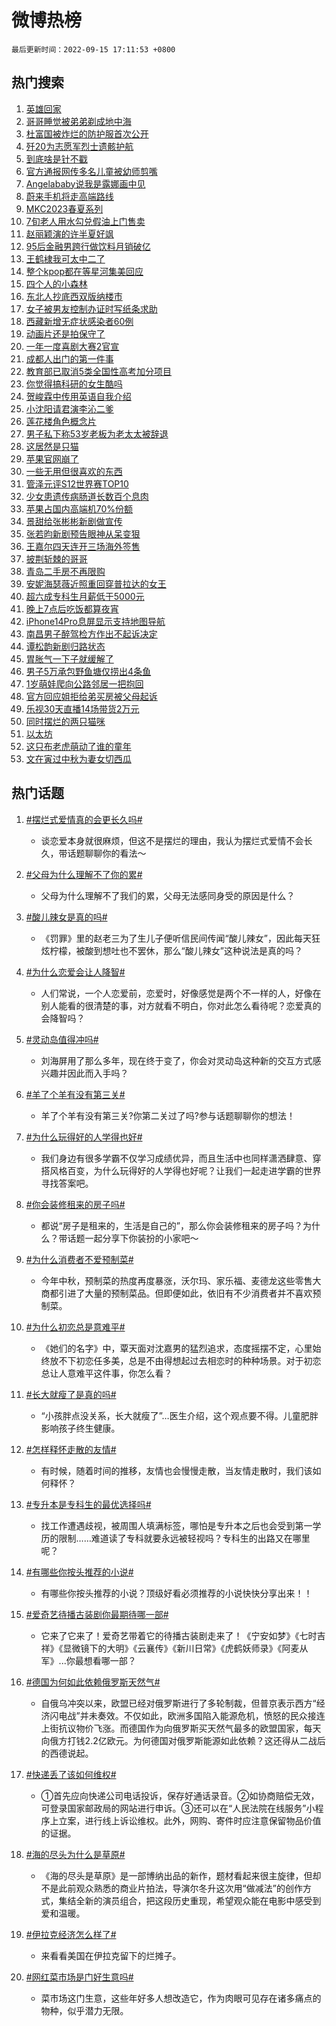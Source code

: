 # 微博热榜

`最后更新时间：2022-09-15 17:11:53 +0800`

## 热门搜索

1. [英雄回家](https://m.weibo.cn/search?containerid=100103type%3D1%26t%3D10%26q%3D%23%E8%8B%B1%E9%9B%84%E5%9B%9E%E5%AE%B6%23&stream_entry_id=51&isnewpage=1&extparam=seat%3D1%26filter_type%3Drealtimehot%26pos%3D0%26dgr%3D0%26c_type%3D51%26cate%3D10103%26display_time%3D1663233112%26pre_seqid%3D166323311199806015146&luicode=10000011&lfid=106003type%253D25%2526t%253D3%2526disable_hot%253D1%2526filter_type%253Drealtimehot)
1. [哥哥睡觉被弟弟剃成地中海](https://m.weibo.cn/search?containerid=100103type%3D1%26t%3D10%26q%3D%23%E5%93%A5%E5%93%A5%E7%9D%A1%E8%A7%89%E8%A2%AB%E5%BC%9F%E5%BC%9F%E5%89%83%E6%88%90%E5%9C%B0%E4%B8%AD%E6%B5%B7%23&stream_entry_id=31&isnewpage=1&extparam=seat%3D1%26filter_type%3Drealtimehot%26dgr%3D0%26pos%3D0%26band_rank%3D1%26q%3D%2523%25E5%2593%25A5%25E5%2593%25A5%25E7%259D%25A1%25E8%25A7%2589%25E8%25A2%25AB%25E5%25BC%259F%25E5%25BC%259F%25E5%2589%2583%25E6%2588%2590%25E5%259C%25B0%25E4%25B8%25AD%25E6%25B5%25B7%2523%26flag%3D1%26cate%3D0%26realpos%3D1%26lcate%3D5001%26c_type%3D31%26display_time%3D1663233112%26pre_seqid%3D166323311199806015146&luicode=10000011&lfid=106003type%253D25%2526t%253D3%2526disable_hot%253D1%2526filter_type%253Drealtimehot)
1. [杜富国被炸烂的防护服首次公开](https://m.weibo.cn/search?containerid=100103type%3D1%26t%3D10%26q%3D%23%E6%9D%9C%E5%AF%8C%E5%9B%BD%E8%A2%AB%E7%82%B8%E7%83%82%E7%9A%84%E9%98%B2%E6%8A%A4%E6%9C%8D%E9%A6%96%E6%AC%A1%E5%85%AC%E5%BC%80%23&stream_entry_id=31&isnewpage=1&extparam=seat%3D1%26filter_type%3Drealtimehot%26dgr%3D0%26pos%3D1%26band_rank%3D2%26q%3D%2523%25E6%259D%259C%25E5%25AF%258C%25E5%259B%25BD%25E8%25A2%25AB%25E7%2582%25B8%25E7%2583%2582%25E7%259A%2584%25E9%2598%25B2%25E6%258A%25A4%25E6%259C%258D%25E9%25A6%2596%25E6%25AC%25A1%25E5%2585%25AC%25E5%25BC%2580%2523%26flag%3D1%26cate%3D0%26realpos%3D2%26lcate%3D5001%26c_type%3D31%26display_time%3D1663233112%26pre_seqid%3D166323311199806015146&luicode=10000011&lfid=106003type%253D25%2526t%253D3%2526disable_hot%253D1%2526filter_type%253Drealtimehot)
1. [歼20为志愿军烈士遗骸护航](https://m.weibo.cn/search?containerid=100103type%3D1%26t%3D10%26q%3D%23%E6%AD%BC20%E4%B8%BA%E5%BF%97%E6%84%BF%E5%86%9B%E7%83%88%E5%A3%AB%E9%81%97%E9%AA%B8%E6%8A%A4%E8%88%AA%23&stream_entry_id=31&isnewpage=1&extparam=seat%3D1%26filter_type%3Drealtimehot%26dgr%3D0%26pos%3D2%26band_rank%3D3%26q%3D%2523%25E6%25AD%25BC20%25E4%25B8%25BA%25E5%25BF%2597%25E6%2584%25BF%25E5%2586%259B%25E7%2583%2588%25E5%25A3%25AB%25E9%2581%2597%25E9%25AA%25B8%25E6%258A%25A4%25E8%2588%25AA%2523%26flag%3D0%26cate%3D0%26realpos%3D3%26lcate%3D5001%26c_type%3D31%26display_time%3D1663233112%26pre_seqid%3D166323311199806015146&luicode=10000011&lfid=106003type%253D25%2526t%253D3%2526disable_hot%253D1%2526filter_type%253Drealtimehot)
1. [到底啥是针不戳](https://m.weibo.cn/search?containerid=100103type%3D1%26t%3D10%26q%3D%23%E5%88%B0%E5%BA%95%E5%95%A5%E6%98%AF%E9%92%88%E4%B8%8D%E6%88%B3%23&stream_entry_id=31&isnewpage=1&extparam=seat%3D1%26filter_type%3Drealtimehot%26pos%3D3%26band_rank%3D4%26topic_ad%3D1%26q%3D%2523%25E5%2588%25B0%25E5%25BA%2595%25E5%2595%25A5%25E6%2598%25AF%25E9%2592%2588%25E4%25B8%258D%25E6%2588%25B3%2523%26adid%3D165226%26cate%3D0%26dgr%3D0%26lcate%3D5001%26c_type%3D31%26display_time%3D1663233112%26pre_seqid%3D166323311199806015146&luicode=10000011&lfid=106003type%253D25%2526t%253D3%2526disable_hot%253D1%2526filter_type%253Drealtimehot)
1. [官方通报网传多名儿童被幼师剪嘴](https://m.weibo.cn/search?containerid=100103type%3D1%26t%3D10%26q%3D%23%E5%AE%98%E6%96%B9%E9%80%9A%E6%8A%A5%E7%BD%91%E4%BC%A0%E5%A4%9A%E5%90%8D%E5%84%BF%E7%AB%A5%E8%A2%AB%E5%B9%BC%E5%B8%88%E5%89%AA%E5%98%B4%23&stream_entry_id=31&isnewpage=1&extparam=seat%3D1%26filter_type%3Drealtimehot%26dgr%3D0%26pos%3D4%26band_rank%3D4%26q%3D%2523%25E5%25AE%2598%25E6%2596%25B9%25E9%2580%259A%25E6%258A%25A5%25E7%25BD%2591%25E4%25BC%25A0%25E5%25A4%259A%25E5%2590%258D%25E5%2584%25BF%25E7%25AB%25A5%25E8%25A2%25AB%25E5%25B9%25BC%25E5%25B8%2588%25E5%2589%25AA%25E5%2598%25B4%2523%26flag%3D0%26cate%3D0%26realpos%3D4%26lcate%3D5001%26c_type%3D31%26display_time%3D1663233112%26pre_seqid%3D166323311199806015146&luicode=10000011&lfid=106003type%253D25%2526t%253D3%2526disable_hot%253D1%2526filter_type%253Drealtimehot)
1. [Angelababy说我是露娜画中见](https://m.weibo.cn/search?containerid=100103type%3D1%26t%3D10%26q%3D%23Angelababy%E8%AF%B4%E6%88%91%E6%98%AF%E9%9C%B2%E5%A8%9C%E7%94%BB%E4%B8%AD%E8%A7%81%23&stream_entry_id=31&isnewpage=1&extparam=seat%3D1%26filter_type%3Drealtimehot%26dgr%3D0%26pos%3D5%26band_rank%3D5%26q%3D%2523Angelababy%25E8%25AF%25B4%25E6%2588%2591%25E6%2598%25AF%25E9%259C%25B2%25E5%25A8%259C%25E7%2594%25BB%25E4%25B8%25AD%25E8%25A7%2581%2523%26flag%3D2%26cate%3D0%26realpos%3D5%26lcate%3D5001%26c_type%3D31%26display_time%3D1663233112%26pre_seqid%3D166323311199806015146&luicode=10000011&lfid=106003type%253D25%2526t%253D3%2526disable_hot%253D1%2526filter_type%253Drealtimehot)
1. [蔚来手机将走高端路线](https://m.weibo.cn/search?containerid=100103type%3D1%26t%3D10%26q%3D%23%E8%94%9A%E6%9D%A5%E6%89%8B%E6%9C%BA%E5%B0%86%E8%B5%B0%E9%AB%98%E7%AB%AF%E8%B7%AF%E7%BA%BF%23&stream_entry_id=31&isnewpage=1&extparam=seat%3D1%26filter_type%3Drealtimehot%26dgr%3D0%26pos%3D6%26band_rank%3D6%26q%3D%2523%25E8%2594%259A%25E6%259D%25A5%25E6%2589%258B%25E6%259C%25BA%25E5%25B0%2586%25E8%25B5%25B0%25E9%25AB%2598%25E7%25AB%25AF%25E8%25B7%25AF%25E7%25BA%25BF%2523%26flag%3D1%26cate%3D0%26realpos%3D6%26lcate%3D5001%26c_type%3D31%26display_time%3D1663233112%26pre_seqid%3D166323311199806015146&luicode=10000011&lfid=106003type%253D25%2526t%253D3%2526disable_hot%253D1%2526filter_type%253Drealtimehot)
1. [MKC2023春夏系列](https://m.weibo.cn/search?containerid=100103type%3D1%26t%3D10%26q%3D%23MKC2023%E6%98%A5%E5%A4%8F%E7%B3%BB%E5%88%97%23&stream_entry_id=31&isnewpage=1&extparam=seat%3D1%26filter_type%3Drealtimehot%26pos%3D7%26band_rank%3D7%26topic_ad%3D1%26q%3D%2523MKC2023%25E6%2598%25A5%25E5%25A4%258F%25E7%25B3%25BB%25E5%2588%2597%2523%26adid%3D165273%26cate%3D0%26dgr%3D0%26lcate%3D5001%26c_type%3D31%26display_time%3D1663233112%26pre_seqid%3D166323311199806015146&luicode=10000011&lfid=106003type%253D25%2526t%253D3%2526disable_hot%253D1%2526filter_type%253Drealtimehot)
1. [7旬老人用水勾兑假油上门售卖](https://m.weibo.cn/search?containerid=100103type%3D1%26t%3D10%26q%3D%237%E6%97%AC%E8%80%81%E4%BA%BA%E7%94%A8%E6%B0%B4%E5%8B%BE%E5%85%91%E5%81%87%E6%B2%B9%E4%B8%8A%E9%97%A8%E5%94%AE%E5%8D%96%23&stream_entry_id=31&isnewpage=1&extparam=seat%3D1%26filter_type%3Drealtimehot%26dgr%3D0%26pos%3D8%26band_rank%3D7%26q%3D%25237%25E6%2597%25AC%25E8%2580%2581%25E4%25BA%25BA%25E7%2594%25A8%25E6%25B0%25B4%25E5%258B%25BE%25E5%2585%2591%25E5%2581%2587%25E6%25B2%25B9%25E4%25B8%258A%25E9%2597%25A8%25E5%2594%25AE%25E5%258D%2596%2523%26flag%3D1%26cate%3D0%26realpos%3D7%26lcate%3D5001%26c_type%3D31%26display_time%3D1663233112%26pre_seqid%3D166323311199806015146&luicode=10000011&lfid=106003type%253D25%2526t%253D3%2526disable_hot%253D1%2526filter_type%253Drealtimehot)
1. [赵丽颖演的许半夏好飒](https://m.weibo.cn/search?containerid=100103type%3D1%26t%3D10%26q%3D%23%E8%B5%B5%E4%B8%BD%E9%A2%96%E6%BC%94%E7%9A%84%E8%AE%B8%E5%8D%8A%E5%A4%8F%E5%A5%BD%E9%A3%92%23&stream_entry_id=31&isnewpage=1&extparam=seat%3D1%26filter_type%3Drealtimehot%26dgr%3D0%26pos%3D9%26band_rank%3D8%26q%3D%2523%25E8%25B5%25B5%25E4%25B8%25BD%25E9%25A2%2596%25E6%25BC%2594%25E7%259A%2584%25E8%25AE%25B8%25E5%258D%258A%25E5%25A4%258F%25E5%25A5%25BD%25E9%25A3%2592%2523%26flag%3D0%26cate%3D0%26realpos%3D8%26lcate%3D5001%26c_type%3D31%26display_time%3D1663233112%26pre_seqid%3D166323311199806015146&luicode=10000011&lfid=106003type%253D25%2526t%253D3%2526disable_hot%253D1%2526filter_type%253Drealtimehot)
1. [95后金融男跨行做饮料月销破亿](https://m.weibo.cn/search?containerid=100103type%3D1%26t%3D10%26q%3D%2395%E5%90%8E%E9%87%91%E8%9E%8D%E7%94%B7%E8%B7%A8%E8%A1%8C%E5%81%9A%E9%A5%AE%E6%96%99%E6%9C%88%E9%94%80%E7%A0%B4%E4%BA%BF%23&stream_entry_id=31&isnewpage=1&extparam=seat%3D1%26filter_type%3Drealtimehot%26dgr%3D0%26pos%3D10%26band_rank%3D9%26q%3D%252395%25E5%2590%258E%25E9%2587%2591%25E8%259E%258D%25E7%2594%25B7%25E8%25B7%25A8%25E8%25A1%258C%25E5%2581%259A%25E9%25A5%25AE%25E6%2596%2599%25E6%259C%2588%25E9%2594%2580%25E7%25A0%25B4%25E4%25BA%25BF%2523%26flag%3D1%26cate%3D0%26realpos%3D9%26lcate%3D5001%26c_type%3D31%26display_time%3D1663233112%26pre_seqid%3D166323311199806015146&luicode=10000011&lfid=106003type%253D25%2526t%253D3%2526disable_hot%253D1%2526filter_type%253Drealtimehot)
1. [王鹤棣我可太中二了](https://m.weibo.cn/search?containerid=100103type%3D1%26t%3D10%26q%3D%23%E7%8E%8B%E9%B9%A4%E6%A3%A3%E6%88%91%E5%8F%AF%E5%A4%AA%E4%B8%AD%E4%BA%8C%E4%BA%86%23&stream_entry_id=31&isnewpage=1&extparam=seat%3D1%26filter_type%3Drealtimehot%26dgr%3D0%26pos%3D11%26band_rank%3D10%26q%3D%2523%25E7%258E%258B%25E9%25B9%25A4%25E6%25A3%25A3%25E6%2588%2591%25E5%258F%25AF%25E5%25A4%25AA%25E4%25B8%25AD%25E4%25BA%258C%25E4%25BA%2586%2523%26flag%3D1%26cate%3D0%26realpos%3D10%26lcate%3D5001%26c_type%3D31%26display_time%3D1663233112%26pre_seqid%3D166323311199806015146&luicode=10000011&lfid=106003type%253D25%2526t%253D3%2526disable_hot%253D1%2526filter_type%253Drealtimehot)
1. [整个kpop都在等星河集美回应](https://m.weibo.cn/search?containerid=100103type%3D1%26t%3D10%26q%3D%E6%95%B4%E4%B8%AAkpop%E9%83%BD%E5%9C%A8%E7%AD%89%E6%98%9F%E6%B2%B3%E9%9B%86%E7%BE%8E%E5%9B%9E%E5%BA%94&stream_entry_id=31&isnewpage=1&extparam=seat%3D1%26filter_type%3Drealtimehot%26dgr%3D0%26pos%3D12%26band_rank%3D11%26q%3D%25E6%2595%25B4%25E4%25B8%25AAkpop%25E9%2583%25BD%25E5%259C%25A8%25E7%25AD%2589%25E6%2598%259F%25E6%25B2%25B3%25E9%259B%2586%25E7%25BE%258E%25E5%259B%259E%25E5%25BA%2594%26flag%3D1%26cate%3D0%26realpos%3D11%26lcate%3D5001%26c_type%3D31%26display_time%3D1663233112%26pre_seqid%3D166323311199806015146&luicode=10000011&lfid=106003type%253D25%2526t%253D3%2526disable_hot%253D1%2526filter_type%253Drealtimehot)
1. [四个人的小森林](https://m.weibo.cn/search?containerid=100103type%3D1%26t%3D10%26q%3D%23%E5%9B%9B%E4%B8%AA%E4%BA%BA%E7%9A%84%E5%B0%8F%E6%A3%AE%E6%9E%97%23&stream_entry_id=31&isnewpage=1&extparam=seat%3D1%26filter_type%3Drealtimehot%26dgr%3D0%26pos%3D13%26band_rank%3D12%26q%3D%2523%25E5%259B%259B%25E4%25B8%25AA%25E4%25BA%25BA%25E7%259A%2584%25E5%25B0%258F%25E6%25A3%25AE%25E6%259E%2597%2523%26flag%3D1%26cate%3D0%26realpos%3D12%26lcate%3D5001%26c_type%3D31%26display_time%3D1663233112%26pre_seqid%3D166323311199806015146&luicode=10000011&lfid=106003type%253D25%2526t%253D3%2526disable_hot%253D1%2526filter_type%253Drealtimehot)
1. [东北人抄底西双版纳楼市](https://m.weibo.cn/search?containerid=100103type%3D1%26t%3D10%26q%3D%23%E4%B8%9C%E5%8C%97%E4%BA%BA%E6%8A%84%E5%BA%95%E8%A5%BF%E5%8F%8C%E7%89%88%E7%BA%B3%E6%A5%BC%E5%B8%82%23&stream_entry_id=31&isnewpage=1&extparam=seat%3D1%26filter_type%3Drealtimehot%26dgr%3D0%26pos%3D14%26band_rank%3D13%26q%3D%2523%25E4%25B8%259C%25E5%258C%2597%25E4%25BA%25BA%25E6%258A%2584%25E5%25BA%2595%25E8%25A5%25BF%25E5%258F%258C%25E7%2589%2588%25E7%25BA%25B3%25E6%25A5%25BC%25E5%25B8%2582%2523%26flag%3D1%26cate%3D0%26realpos%3D13%26lcate%3D5001%26c_type%3D31%26display_time%3D1663233112%26pre_seqid%3D166323311199806015146&luicode=10000011&lfid=106003type%253D25%2526t%253D3%2526disable_hot%253D1%2526filter_type%253Drealtimehot)
1. [女子被男友控制办证时写纸条求助](https://m.weibo.cn/search?containerid=100103type%3D1%26t%3D10%26q%3D%23%E5%A5%B3%E5%AD%90%E8%A2%AB%E7%94%B7%E5%8F%8B%E6%8E%A7%E5%88%B6%E5%8A%9E%E8%AF%81%E6%97%B6%E5%86%99%E7%BA%B8%E6%9D%A1%E6%B1%82%E5%8A%A9%23&stream_entry_id=31&isnewpage=1&extparam=seat%3D1%26filter_type%3Drealtimehot%26dgr%3D0%26pos%3D15%26band_rank%3D14%26q%3D%2523%25E5%25A5%25B3%25E5%25AD%2590%25E8%25A2%25AB%25E7%2594%25B7%25E5%258F%258B%25E6%258E%25A7%25E5%2588%25B6%25E5%258A%259E%25E8%25AF%2581%25E6%2597%25B6%25E5%2586%2599%25E7%25BA%25B8%25E6%259D%25A1%25E6%25B1%2582%25E5%258A%25A9%2523%26flag%3D0%26cate%3D0%26realpos%3D14%26lcate%3D5001%26c_type%3D31%26display_time%3D1663233112%26pre_seqid%3D166323311199806015146&luicode=10000011&lfid=106003type%253D25%2526t%253D3%2526disable_hot%253D1%2526filter_type%253Drealtimehot)
1. [西藏新增无症状感染者60例](https://m.weibo.cn/search?containerid=100103type%3D1%26t%3D10%26q%3D%23%E8%A5%BF%E8%97%8F%E6%96%B0%E5%A2%9E%E6%97%A0%E7%97%87%E7%8A%B6%E6%84%9F%E6%9F%93%E8%80%8560%E4%BE%8B%23&stream_entry_id=31&isnewpage=1&extparam=seat%3D1%26filter_type%3Drealtimehot%26dgr%3D0%26pos%3D16%26band_rank%3D15%26q%3D%2523%25E8%25A5%25BF%25E8%2597%258F%25E6%2596%25B0%25E5%25A2%259E%25E6%2597%25A0%25E7%2597%2587%25E7%258A%25B6%25E6%2584%259F%25E6%259F%2593%25E8%2580%258560%25E4%25BE%258B%2523%26flag%3D1%26cate%3D0%26realpos%3D15%26lcate%3D5001%26c_type%3D31%26display_time%3D1663233112%26pre_seqid%3D166323311199806015146&luicode=10000011&lfid=106003type%253D25%2526t%253D3%2526disable_hot%253D1%2526filter_type%253Drealtimehot)
1. [动画片还是拍保守了](https://m.weibo.cn/search?containerid=100103type%3D1%26t%3D10%26q%3D%23%E5%8A%A8%E7%94%BB%E7%89%87%E8%BF%98%E6%98%AF%E6%8B%8D%E4%BF%9D%E5%AE%88%E4%BA%86%23&stream_entry_id=31&isnewpage=1&extparam=seat%3D1%26filter_type%3Drealtimehot%26dgr%3D0%26pos%3D17%26band_rank%3D16%26q%3D%2523%25E5%258A%25A8%25E7%2594%25BB%25E7%2589%2587%25E8%25BF%2598%25E6%2598%25AF%25E6%258B%258D%25E4%25BF%259D%25E5%25AE%2588%25E4%25BA%2586%2523%26flag%3D1%26cate%3D0%26realpos%3D16%26lcate%3D5001%26c_type%3D31%26display_time%3D1663233112%26pre_seqid%3D166323311199806015146&luicode=10000011&lfid=106003type%253D25%2526t%253D3%2526disable_hot%253D1%2526filter_type%253Drealtimehot)
1. [一年一度喜剧大赛2官宣](https://m.weibo.cn/search?containerid=100103type%3D1%26t%3D10%26q%3D%23%E4%B8%80%E5%B9%B4%E4%B8%80%E5%BA%A6%E5%96%9C%E5%89%A7%E5%A4%A7%E8%B5%9B2%E5%AE%98%E5%AE%A3%23&stream_entry_id=31&isnewpage=1&extparam=seat%3D1%26filter_type%3Drealtimehot%26dgr%3D0%26pos%3D18%26band_rank%3D17%26q%3D%2523%25E4%25B8%2580%25E5%25B9%25B4%25E4%25B8%2580%25E5%25BA%25A6%25E5%2596%259C%25E5%2589%25A7%25E5%25A4%25A7%25E8%25B5%259B2%25E5%25AE%2598%25E5%25AE%25A3%2523%26flag%3D1%26cate%3D0%26realpos%3D17%26lcate%3D5001%26c_type%3D31%26display_time%3D1663233112%26pre_seqid%3D166323311199806015146&luicode=10000011&lfid=106003type%253D25%2526t%253D3%2526disable_hot%253D1%2526filter_type%253Drealtimehot)
1. [成都人出门的第一件事](https://m.weibo.cn/search?containerid=100103type%3D1%26t%3D10%26q%3D%23%E6%88%90%E9%83%BD%E4%BA%BA%E5%87%BA%E9%97%A8%E7%9A%84%E7%AC%AC%E4%B8%80%E4%BB%B6%E4%BA%8B%23&stream_entry_id=31&isnewpage=1&extparam=seat%3D1%26filter_type%3Drealtimehot%26dgr%3D0%26pos%3D19%26band_rank%3D18%26q%3D%2523%25E6%2588%2590%25E9%2583%25BD%25E4%25BA%25BA%25E5%2587%25BA%25E9%2597%25A8%25E7%259A%2584%25E7%25AC%25AC%25E4%25B8%2580%25E4%25BB%25B6%25E4%25BA%258B%2523%26flag%3D0%26cate%3D0%26realpos%3D18%26lcate%3D5001%26c_type%3D31%26display_time%3D1663233112%26pre_seqid%3D166323311199806015146&luicode=10000011&lfid=106003type%253D25%2526t%253D3%2526disable_hot%253D1%2526filter_type%253Drealtimehot)
1. [教育部已取消5类全国性高考加分项目](https://m.weibo.cn/search?containerid=100103type%3D1%26t%3D10%26q%3D%23%E6%95%99%E8%82%B2%E9%83%A8%E5%B7%B2%E5%8F%96%E6%B6%885%E7%B1%BB%E5%85%A8%E5%9B%BD%E6%80%A7%E9%AB%98%E8%80%83%E5%8A%A0%E5%88%86%E9%A1%B9%E7%9B%AE%23&stream_entry_id=31&isnewpage=1&extparam=seat%3D1%26filter_type%3Drealtimehot%26dgr%3D0%26pos%3D20%26band_rank%3D19%26q%3D%2523%25E6%2595%2599%25E8%2582%25B2%25E9%2583%25A8%25E5%25B7%25B2%25E5%258F%2596%25E6%25B6%25885%25E7%25B1%25BB%25E5%2585%25A8%25E5%259B%25BD%25E6%2580%25A7%25E9%25AB%2598%25E8%2580%2583%25E5%258A%25A0%25E5%2588%2586%25E9%25A1%25B9%25E7%259B%25AE%2523%26flag%3D0%26cate%3D0%26realpos%3D19%26lcate%3D5001%26c_type%3D31%26display_time%3D1663233112%26pre_seqid%3D166323311199806015146&luicode=10000011&lfid=106003type%253D25%2526t%253D3%2526disable_hot%253D1%2526filter_type%253Drealtimehot)
1. [你觉得搞科研的女生酷吗](https://m.weibo.cn/search?containerid=100103type%3D1%26t%3D10%26q%3D%23%E4%BD%A0%E8%A7%89%E5%BE%97%E6%90%9E%E7%A7%91%E7%A0%94%E7%9A%84%E5%A5%B3%E7%94%9F%E9%85%B7%E5%90%97%23&stream_entry_id=31&isnewpage=1&extparam=seat%3D1%26filter_type%3Drealtimehot%26dgr%3D0%26pos%3D21%26band_rank%3D20%26q%3D%2523%25E4%25BD%25A0%25E8%25A7%2589%25E5%25BE%2597%25E6%2590%259E%25E7%25A7%2591%25E7%25A0%2594%25E7%259A%2584%25E5%25A5%25B3%25E7%2594%259F%25E9%2585%25B7%25E5%2590%2597%2523%26flag%3D0%26cate%3D0%26realpos%3D20%26lcate%3D5001%26c_type%3D31%26display_time%3D1663233112%26pre_seqid%3D166323311199806015146&luicode=10000011&lfid=106003type%253D25%2526t%253D3%2526disable_hot%253D1%2526filter_type%253Drealtimehot)
1. [贺峻霖中传用英语自我介绍](https://m.weibo.cn/search?containerid=100103type%3D1%26t%3D10%26q%3D%23%E8%B4%BA%E5%B3%BB%E9%9C%96%E4%B8%AD%E4%BC%A0%E7%94%A8%E8%8B%B1%E8%AF%AD%E8%87%AA%E6%88%91%E4%BB%8B%E7%BB%8D%23&stream_entry_id=31&isnewpage=1&extparam=seat%3D1%26filter_type%3Drealtimehot%26dgr%3D0%26pos%3D22%26band_rank%3D21%26q%3D%2523%25E8%25B4%25BA%25E5%25B3%25BB%25E9%259C%2596%25E4%25B8%25AD%25E4%25BC%25A0%25E7%2594%25A8%25E8%258B%25B1%25E8%25AF%25AD%25E8%2587%25AA%25E6%2588%2591%25E4%25BB%258B%25E7%25BB%258D%2523%26flag%3D1%26cate%3D0%26realpos%3D21%26lcate%3D5001%26c_type%3D31%26display_time%3D1663233112%26pre_seqid%3D166323311199806015146&luicode=10000011&lfid=106003type%253D25%2526t%253D3%2526disable_hot%253D1%2526filter_type%253Drealtimehot)
1. [小沈阳请君演李沁二爹](https://m.weibo.cn/search?containerid=100103type%3D1%26t%3D10%26q%3D%23%E5%B0%8F%E6%B2%88%E9%98%B3%E8%AF%B7%E5%90%9B%E6%BC%94%E6%9D%8E%E6%B2%81%E4%BA%8C%E7%88%B9%23&stream_entry_id=31&isnewpage=1&extparam=seat%3D1%26filter_type%3Drealtimehot%26dgr%3D0%26pos%3D23%26band_rank%3D22%26q%3D%2523%25E5%25B0%258F%25E6%25B2%2588%25E9%2598%25B3%25E8%25AF%25B7%25E5%2590%259B%25E6%25BC%2594%25E6%259D%258E%25E6%25B2%2581%25E4%25BA%258C%25E7%2588%25B9%2523%26flag%3D1%26cate%3D0%26realpos%3D22%26lcate%3D5001%26c_type%3D31%26display_time%3D1663233112%26pre_seqid%3D166323311199806015146&luicode=10000011&lfid=106003type%253D25%2526t%253D3%2526disable_hot%253D1%2526filter_type%253Drealtimehot)
1. [莲花楼角色概念片](https://m.weibo.cn/search?containerid=100103type%3D1%26t%3D10%26q%3D%23%E8%8E%B2%E8%8A%B1%E6%A5%BC%E8%A7%92%E8%89%B2%E6%A6%82%E5%BF%B5%E7%89%87%23&stream_entry_id=31&isnewpage=1&extparam=seat%3D1%26filter_type%3Drealtimehot%26dgr%3D0%26pos%3D24%26band_rank%3D23%26q%3D%2523%25E8%258E%25B2%25E8%258A%25B1%25E6%25A5%25BC%25E8%25A7%2592%25E8%2589%25B2%25E6%25A6%2582%25E5%25BF%25B5%25E7%2589%2587%2523%26flag%3D1%26cate%3D0%26realpos%3D23%26lcate%3D5001%26c_type%3D31%26display_time%3D1663233112%26pre_seqid%3D166323311199806015146&luicode=10000011&lfid=106003type%253D25%2526t%253D3%2526disable_hot%253D1%2526filter_type%253Drealtimehot)
1. [男子私下称53岁老板为老太太被辞退](https://m.weibo.cn/search?containerid=100103type%3D1%26t%3D10%26q%3D%23%E7%94%B7%E5%AD%90%E7%A7%81%E4%B8%8B%E7%A7%B053%E5%B2%81%E8%80%81%E6%9D%BF%E4%B8%BA%E8%80%81%E5%A4%AA%E5%A4%AA%E8%A2%AB%E8%BE%9E%E9%80%80%23&stream_entry_id=31&isnewpage=1&extparam=seat%3D1%26filter_type%3Drealtimehot%26dgr%3D0%26pos%3D25%26band_rank%3D24%26q%3D%2523%25E7%2594%25B7%25E5%25AD%2590%25E7%25A7%2581%25E4%25B8%258B%25E7%25A7%25B053%25E5%25B2%2581%25E8%2580%2581%25E6%259D%25BF%25E4%25B8%25BA%25E8%2580%2581%25E5%25A4%25AA%25E5%25A4%25AA%25E8%25A2%25AB%25E8%25BE%259E%25E9%2580%2580%2523%26flag%3D0%26cate%3D0%26realpos%3D24%26lcate%3D5001%26c_type%3D31%26display_time%3D1663233112%26pre_seqid%3D166323311199806015146&luicode=10000011&lfid=106003type%253D25%2526t%253D3%2526disable_hot%253D1%2526filter_type%253Drealtimehot)
1. [这居然是只猫](https://m.weibo.cn/search?containerid=100103type%3D1%26t%3D10%26q%3D%23%E8%BF%99%E5%B1%85%E7%84%B6%E6%98%AF%E5%8F%AA%E7%8C%AB%23&stream_entry_id=31&isnewpage=1&extparam=seat%3D1%26filter_type%3Drealtimehot%26dgr%3D0%26pos%3D26%26band_rank%3D25%26q%3D%2523%25E8%25BF%2599%25E5%25B1%2585%25E7%2584%25B6%25E6%2598%25AF%25E5%258F%25AA%25E7%258C%25AB%2523%26flag%3D0%26cate%3D0%26realpos%3D25%26lcate%3D5001%26c_type%3D31%26display_time%3D1663233112%26pre_seqid%3D166323311199806015146&luicode=10000011&lfid=106003type%253D25%2526t%253D3%2526disable_hot%253D1%2526filter_type%253Drealtimehot)
1. [苹果官网崩了](https://m.weibo.cn/search?containerid=100103type%3D1%26t%3D10%26q%3D%23%E8%8B%B9%E6%9E%9C%E5%AE%98%E7%BD%91%E5%B4%A9%E4%BA%86%23&stream_entry_id=31&isnewpage=1&extparam=seat%3D1%26filter_type%3Drealtimehot%26dgr%3D0%26pos%3D27%26band_rank%3D26%26q%3D%2523%25E8%258B%25B9%25E6%259E%259C%25E5%25AE%2598%25E7%25BD%2591%25E5%25B4%25A9%25E4%25BA%2586%2523%26flag%3D0%26cate%3D0%26realpos%3D26%26lcate%3D5001%26c_type%3D31%26display_time%3D1663233112%26pre_seqid%3D166323311199806015146&luicode=10000011&lfid=106003type%253D25%2526t%253D3%2526disable_hot%253D1%2526filter_type%253Drealtimehot)
1. [一些无用但很喜欢的东西](https://m.weibo.cn/search?containerid=100103type%3D1%26t%3D10%26q%3D%23%E4%B8%80%E4%BA%9B%E6%97%A0%E7%94%A8%E4%BD%86%E5%BE%88%E5%96%9C%E6%AC%A2%E7%9A%84%E4%B8%9C%E8%A5%BF%23&stream_entry_id=31&isnewpage=1&extparam=seat%3D1%26filter_type%3Drealtimehot%26dgr%3D0%26pos%3D28%26band_rank%3D27%26q%3D%2523%25E4%25B8%2580%25E4%25BA%259B%25E6%2597%25A0%25E7%2594%25A8%25E4%25BD%2586%25E5%25BE%2588%25E5%2596%259C%25E6%25AC%25A2%25E7%259A%2584%25E4%25B8%259C%25E8%25A5%25BF%2523%26flag%3D0%26cate%3D0%26realpos%3D27%26lcate%3D5001%26c_type%3D31%26display_time%3D1663233112%26pre_seqid%3D166323311199806015146&luicode=10000011&lfid=106003type%253D25%2526t%253D3%2526disable_hot%253D1%2526filter_type%253Drealtimehot)
1. [管泽元评S12世界赛TOP10](https://m.weibo.cn/search?containerid=100103type%3D1%26t%3D10%26q%3D%23%E7%AE%A1%E6%B3%BD%E5%85%83%E8%AF%84S12%E4%B8%96%E7%95%8C%E8%B5%9BTOP10%23&stream_entry_id=31&isnewpage=1&extparam=seat%3D1%26filter_type%3Drealtimehot%26dgr%3D0%26pos%3D29%26band_rank%3D28%26q%3D%2523%25E7%25AE%25A1%25E6%25B3%25BD%25E5%2585%2583%25E8%25AF%2584S12%25E4%25B8%2596%25E7%2595%258C%25E8%25B5%259BTOP10%2523%26flag%3D0%26cate%3D0%26realpos%3D28%26lcate%3D5001%26c_type%3D31%26display_time%3D1663233112%26pre_seqid%3D166323311199806015146&luicode=10000011&lfid=106003type%253D25%2526t%253D3%2526disable_hot%253D1%2526filter_type%253Drealtimehot)
1. [少女患遗传病肠道长数百个息肉](https://m.weibo.cn/search?containerid=100103type%3D1%26t%3D10%26q%3D%23%E5%B0%91%E5%A5%B3%E6%82%A3%E9%81%97%E4%BC%A0%E7%97%85%E8%82%A0%E9%81%93%E9%95%BF%E6%95%B0%E7%99%BE%E4%B8%AA%E6%81%AF%E8%82%89%23&stream_entry_id=31&isnewpage=1&extparam=seat%3D1%26filter_type%3Drealtimehot%26dgr%3D0%26pos%3D30%26band_rank%3D29%26q%3D%2523%25E5%25B0%2591%25E5%25A5%25B3%25E6%2582%25A3%25E9%2581%2597%25E4%25BC%25A0%25E7%2597%2585%25E8%2582%25A0%25E9%2581%2593%25E9%2595%25BF%25E6%2595%25B0%25E7%2599%25BE%25E4%25B8%25AA%25E6%2581%25AF%25E8%2582%2589%2523%26flag%3D0%26cate%3D0%26realpos%3D29%26lcate%3D5001%26c_type%3D31%26display_time%3D1663233112%26pre_seqid%3D166323311199806015146&luicode=10000011&lfid=106003type%253D25%2526t%253D3%2526disable_hot%253D1%2526filter_type%253Drealtimehot)
1. [苹果占国内高端机70%份额](https://m.weibo.cn/search?containerid=100103type%3D1%26t%3D10%26q%3D%23%E8%8B%B9%E6%9E%9C%E5%8D%A0%E5%9B%BD%E5%86%85%E9%AB%98%E7%AB%AF%E6%9C%BA70%25%E4%BB%BD%E9%A2%9D%23&stream_entry_id=31&isnewpage=1&extparam=seat%3D1%26filter_type%3Drealtimehot%26dgr%3D0%26pos%3D31%26band_rank%3D30%26q%3D%2523%25E8%258B%25B9%25E6%259E%259C%25E5%258D%25A0%25E5%259B%25BD%25E5%2586%2585%25E9%25AB%2598%25E7%25AB%25AF%25E6%259C%25BA70%2525%25E4%25BB%25BD%25E9%25A2%259D%2523%26flag%3D0%26cate%3D0%26realpos%3D30%26lcate%3D5001%26c_type%3D31%26display_time%3D1663233112%26pre_seqid%3D166323311199806015146&luicode=10000011&lfid=106003type%253D25%2526t%253D3%2526disable_hot%253D1%2526filter_type%253Drealtimehot)
1. [景甜给张彬彬新剧做宣传](https://m.weibo.cn/search?containerid=100103type%3D1%26t%3D10%26q%3D%23%E6%99%AF%E7%94%9C%E7%BB%99%E5%BC%A0%E5%BD%AC%E5%BD%AC%E6%96%B0%E5%89%A7%E5%81%9A%E5%AE%A3%E4%BC%A0%23&stream_entry_id=31&isnewpage=1&extparam=seat%3D1%26filter_type%3Drealtimehot%26dgr%3D0%26pos%3D32%26band_rank%3D31%26q%3D%2523%25E6%2599%25AF%25E7%2594%259C%25E7%25BB%2599%25E5%25BC%25A0%25E5%25BD%25AC%25E5%25BD%25AC%25E6%2596%25B0%25E5%2589%25A7%25E5%2581%259A%25E5%25AE%25A3%25E4%25BC%25A0%2523%26flag%3D0%26cate%3D0%26realpos%3D31%26lcate%3D5001%26c_type%3D31%26display_time%3D1663233112%26pre_seqid%3D166323311199806015146&luicode=10000011&lfid=106003type%253D25%2526t%253D3%2526disable_hot%253D1%2526filter_type%253Drealtimehot)
1. [张若昀新剧预告眼神从呆变狠](https://m.weibo.cn/search?containerid=100103type%3D1%26t%3D10%26q%3D%23%E5%BC%A0%E8%8B%A5%E6%98%80%E6%96%B0%E5%89%A7%E9%A2%84%E5%91%8A%E7%9C%BC%E7%A5%9E%E4%BB%8E%E5%91%86%E5%8F%98%E7%8B%A0%23&stream_entry_id=31&isnewpage=1&extparam=seat%3D1%26filter_type%3Drealtimehot%26dgr%3D0%26pos%3D33%26band_rank%3D32%26q%3D%2523%25E5%25BC%25A0%25E8%258B%25A5%25E6%2598%2580%25E6%2596%25B0%25E5%2589%25A7%25E9%25A2%2584%25E5%2591%258A%25E7%259C%25BC%25E7%25A5%259E%25E4%25BB%258E%25E5%2591%2586%25E5%258F%2598%25E7%258B%25A0%2523%26flag%3D0%26cate%3D0%26realpos%3D32%26lcate%3D5001%26c_type%3D31%26display_time%3D1663233112%26pre_seqid%3D166323311199806015146&luicode=10000011&lfid=106003type%253D25%2526t%253D3%2526disable_hot%253D1%2526filter_type%253Drealtimehot)
1. [王嘉尔四天连开三场海外签售](https://m.weibo.cn/search?containerid=100103type%3D1%26t%3D10%26q%3D%23%E7%8E%8B%E5%98%89%E5%B0%94%E5%9B%9B%E5%A4%A9%E8%BF%9E%E5%BC%80%E4%B8%89%E5%9C%BA%E6%B5%B7%E5%A4%96%E7%AD%BE%E5%94%AE%23&stream_entry_id=31&isnewpage=1&extparam=seat%3D1%26filter_type%3Drealtimehot%26dgr%3D0%26pos%3D34%26band_rank%3D33%26q%3D%2523%25E7%258E%258B%25E5%2598%2589%25E5%25B0%2594%25E5%259B%259B%25E5%25A4%25A9%25E8%25BF%259E%25E5%25BC%2580%25E4%25B8%2589%25E5%259C%25BA%25E6%25B5%25B7%25E5%25A4%2596%25E7%25AD%25BE%25E5%2594%25AE%2523%26flag%3D0%26cate%3D0%26realpos%3D33%26lcate%3D5001%26c_type%3D31%26display_time%3D1663233112%26pre_seqid%3D166323311199806015146&luicode=10000011&lfid=106003type%253D25%2526t%253D3%2526disable_hot%253D1%2526filter_type%253Drealtimehot)
1. [披荆斩棘的哥哥](https://m.weibo.cn/search?containerid=100103type%3D1%26t%3D10%26q%3D%23%E6%8A%AB%E8%8D%86%E6%96%A9%E6%A3%98%E7%9A%84%E5%93%A5%E5%93%A5%23&stream_entry_id=31&isnewpage=1&extparam=seat%3D1%26filter_type%3Drealtimehot%26dgr%3D0%26pos%3D35%26band_rank%3D34%26q%3D%2523%25E6%258A%25AB%25E8%258D%2586%25E6%2596%25A9%25E6%25A3%2598%25E7%259A%2584%25E5%2593%25A5%25E5%2593%25A5%2523%26flag%3D0%26cate%3D0%26realpos%3D34%26lcate%3D5001%26c_type%3D31%26display_time%3D1663233112%26pre_seqid%3D166323311199806015146&luicode=10000011&lfid=106003type%253D25%2526t%253D3%2526disable_hot%253D1%2526filter_type%253Drealtimehot)
1. [青岛二手房不再限购](https://m.weibo.cn/search?containerid=100103type%3D1%26t%3D10%26q%3D%23%E9%9D%92%E5%B2%9B%E4%BA%8C%E6%89%8B%E6%88%BF%E4%B8%8D%E5%86%8D%E9%99%90%E8%B4%AD%23&stream_entry_id=31&isnewpage=1&extparam=seat%3D1%26filter_type%3Drealtimehot%26dgr%3D0%26pos%3D36%26band_rank%3D35%26q%3D%2523%25E9%259D%2592%25E5%25B2%259B%25E4%25BA%258C%25E6%2589%258B%25E6%2588%25BF%25E4%25B8%258D%25E5%2586%258D%25E9%2599%2590%25E8%25B4%25AD%2523%26flag%3D1%26cate%3D0%26realpos%3D35%26lcate%3D5001%26c_type%3D31%26display_time%3D1663233112%26pre_seqid%3D166323311199806015146&luicode=10000011&lfid=106003type%253D25%2526t%253D3%2526disable_hot%253D1%2526filter_type%253Drealtimehot)
1. [安妮海瑟薇近照重回穿普拉达的女王](https://m.weibo.cn/search?containerid=100103type%3D1%26t%3D10%26q%3D%23%E5%AE%89%E5%A6%AE%E6%B5%B7%E7%91%9F%E8%96%87%E8%BF%91%E7%85%A7%E9%87%8D%E5%9B%9E%E7%A9%BF%E6%99%AE%E6%8B%89%E8%BE%BE%E7%9A%84%E5%A5%B3%E7%8E%8B%23&stream_entry_id=31&isnewpage=1&extparam=seat%3D1%26filter_type%3Drealtimehot%26dgr%3D0%26pos%3D37%26band_rank%3D36%26q%3D%2523%25E5%25AE%2589%25E5%25A6%25AE%25E6%25B5%25B7%25E7%2591%259F%25E8%2596%2587%25E8%25BF%2591%25E7%2585%25A7%25E9%2587%258D%25E5%259B%259E%25E7%25A9%25BF%25E6%2599%25AE%25E6%258B%2589%25E8%25BE%25BE%25E7%259A%2584%25E5%25A5%25B3%25E7%258E%258B%2523%26flag%3D0%26cate%3D0%26realpos%3D36%26lcate%3D5001%26c_type%3D31%26display_time%3D1663233112%26pre_seqid%3D166323311199806015146&luicode=10000011&lfid=106003type%253D25%2526t%253D3%2526disable_hot%253D1%2526filter_type%253Drealtimehot)
1. [超六成专科生月薪低于5000元](https://m.weibo.cn/search?containerid=100103type%3D1%26t%3D10%26q%3D%23%E8%B6%85%E5%85%AD%E6%88%90%E4%B8%93%E7%A7%91%E7%94%9F%E6%9C%88%E8%96%AA%E4%BD%8E%E4%BA%8E5000%E5%85%83%23&stream_entry_id=31&isnewpage=1&extparam=seat%3D1%26filter_type%3Drealtimehot%26dgr%3D0%26pos%3D38%26band_rank%3D37%26q%3D%2523%25E8%25B6%2585%25E5%2585%25AD%25E6%2588%2590%25E4%25B8%2593%25E7%25A7%2591%25E7%2594%259F%25E6%259C%2588%25E8%2596%25AA%25E4%25BD%258E%25E4%25BA%258E5000%25E5%2585%2583%2523%26flag%3D0%26cate%3D0%26realpos%3D37%26lcate%3D5001%26c_type%3D31%26display_time%3D1663233112%26pre_seqid%3D166323311199806015146&luicode=10000011&lfid=106003type%253D25%2526t%253D3%2526disable_hot%253D1%2526filter_type%253Drealtimehot)
1. [晚上7点后吃饭都算夜宵](https://m.weibo.cn/search?containerid=100103type%3D1%26t%3D10%26q%3D%23%E6%99%9A%E4%B8%8A7%E7%82%B9%E5%90%8E%E5%90%83%E9%A5%AD%E9%83%BD%E7%AE%97%E5%A4%9C%E5%AE%B5%23&stream_entry_id=31&isnewpage=1&extparam=seat%3D1%26filter_type%3Drealtimehot%26dgr%3D0%26pos%3D39%26band_rank%3D38%26q%3D%2523%25E6%2599%259A%25E4%25B8%258A7%25E7%2582%25B9%25E5%2590%258E%25E5%2590%2583%25E9%25A5%25AD%25E9%2583%25BD%25E7%25AE%2597%25E5%25A4%259C%25E5%25AE%25B5%2523%26flag%3D1%26cate%3D0%26realpos%3D38%26lcate%3D5001%26c_type%3D31%26display_time%3D1663233112%26pre_seqid%3D166323311199806015146&luicode=10000011&lfid=106003type%253D25%2526t%253D3%2526disable_hot%253D1%2526filter_type%253Drealtimehot)
1. [iPhone14Pro息屏显示支持地图导航](https://m.weibo.cn/search?containerid=100103type%3D1%26t%3D10%26q%3D%23iPhone14Pro%E6%81%AF%E5%B1%8F%E6%98%BE%E7%A4%BA%E6%94%AF%E6%8C%81%E5%9C%B0%E5%9B%BE%E5%AF%BC%E8%88%AA%23&stream_entry_id=31&isnewpage=1&extparam=seat%3D1%26filter_type%3Drealtimehot%26dgr%3D0%26pos%3D40%26band_rank%3D39%26q%3D%2523iPhone14Pro%25E6%2581%25AF%25E5%25B1%258F%25E6%2598%25BE%25E7%25A4%25BA%25E6%2594%25AF%25E6%258C%2581%25E5%259C%25B0%25E5%259B%25BE%25E5%25AF%25BC%25E8%2588%25AA%2523%26flag%3D0%26cate%3D0%26realpos%3D39%26lcate%3D5001%26c_type%3D31%26display_time%3D1663233112%26pre_seqid%3D166323311199806015146&luicode=10000011&lfid=106003type%253D25%2526t%253D3%2526disable_hot%253D1%2526filter_type%253Drealtimehot)
1. [南昌男子醉驾检方作出不起诉决定](https://m.weibo.cn/search?containerid=100103type%3D1%26t%3D10%26q%3D%23%E5%8D%97%E6%98%8C%E7%94%B7%E5%AD%90%E9%86%89%E9%A9%BE%E6%A3%80%E6%96%B9%E4%BD%9C%E5%87%BA%E4%B8%8D%E8%B5%B7%E8%AF%89%E5%86%B3%E5%AE%9A%23&stream_entry_id=31&isnewpage=1&extparam=seat%3D1%26filter_type%3Drealtimehot%26dgr%3D0%26pos%3D41%26band_rank%3D40%26q%3D%2523%25E5%258D%2597%25E6%2598%258C%25E7%2594%25B7%25E5%25AD%2590%25E9%2586%2589%25E9%25A9%25BE%25E6%25A3%2580%25E6%2596%25B9%25E4%25BD%259C%25E5%2587%25BA%25E4%25B8%258D%25E8%25B5%25B7%25E8%25AF%2589%25E5%2586%25B3%25E5%25AE%259A%2523%26flag%3D0%26cate%3D0%26realpos%3D40%26lcate%3D5001%26c_type%3D31%26display_time%3D1663233112%26pre_seqid%3D166323311199806015146&luicode=10000011&lfid=106003type%253D25%2526t%253D3%2526disable_hot%253D1%2526filter_type%253Drealtimehot)
1. [谭松韵新剧归路状态](https://m.weibo.cn/search?containerid=100103type%3D1%26t%3D10%26q%3D%23%E8%B0%AD%E6%9D%BE%E9%9F%B5%E6%96%B0%E5%89%A7%E5%BD%92%E8%B7%AF%E7%8A%B6%E6%80%81%23&stream_entry_id=31&isnewpage=1&extparam=seat%3D1%26filter_type%3Drealtimehot%26dgr%3D0%26pos%3D42%26band_rank%3D41%26q%3D%2523%25E8%25B0%25AD%25E6%259D%25BE%25E9%259F%25B5%25E6%2596%25B0%25E5%2589%25A7%25E5%25BD%2592%25E8%25B7%25AF%25E7%258A%25B6%25E6%2580%2581%2523%26flag%3D1%26cate%3D0%26realpos%3D41%26lcate%3D5001%26c_type%3D31%26display_time%3D1663233112%26pre_seqid%3D166323311199806015146&luicode=10000011&lfid=106003type%253D25%2526t%253D3%2526disable_hot%253D1%2526filter_type%253Drealtimehot)
1. [胃胀气一下子就缓解了](https://m.weibo.cn/search?containerid=100103type%3D1%26t%3D10%26q%3D%23%E8%83%83%E8%83%80%E6%B0%94%E4%B8%80%E4%B8%8B%E5%AD%90%E5%B0%B1%E7%BC%93%E8%A7%A3%E4%BA%86%23&stream_entry_id=31&isnewpage=1&extparam=seat%3D1%26filter_type%3Drealtimehot%26dgr%3D0%26pos%3D43%26band_rank%3D42%26q%3D%2523%25E8%2583%2583%25E8%2583%2580%25E6%25B0%2594%25E4%25B8%2580%25E4%25B8%258B%25E5%25AD%2590%25E5%25B0%25B1%25E7%25BC%2593%25E8%25A7%25A3%25E4%25BA%2586%2523%26flag%3D1%26cate%3D0%26realpos%3D42%26lcate%3D5001%26c_type%3D31%26display_time%3D1663233112%26pre_seqid%3D166323311199806015146&luicode=10000011&lfid=106003type%253D25%2526t%253D3%2526disable_hot%253D1%2526filter_type%253Drealtimehot)
1. [男子5万承包野鱼塘仅捞出4条鱼](https://m.weibo.cn/search?containerid=100103type%3D1%26t%3D10%26q%3D%23%E7%94%B7%E5%AD%905%E4%B8%87%E6%89%BF%E5%8C%85%E9%87%8E%E9%B1%BC%E5%A1%98%E4%BB%85%E6%8D%9E%E5%87%BA4%E6%9D%A1%E9%B1%BC%23&stream_entry_id=31&isnewpage=1&extparam=seat%3D1%26filter_type%3Drealtimehot%26dgr%3D0%26pos%3D44%26band_rank%3D43%26q%3D%2523%25E7%2594%25B7%25E5%25AD%25905%25E4%25B8%2587%25E6%2589%25BF%25E5%258C%2585%25E9%2587%258E%25E9%25B1%25BC%25E5%25A1%2598%25E4%25BB%2585%25E6%258D%259E%25E5%2587%25BA4%25E6%259D%25A1%25E9%25B1%25BC%2523%26flag%3D0%26cate%3D0%26realpos%3D43%26lcate%3D5001%26c_type%3D31%26display_time%3D1663233112%26pre_seqid%3D166323311199806015146&luicode=10000011&lfid=106003type%253D25%2526t%253D3%2526disable_hot%253D1%2526filter_type%253Drealtimehot)
1. [1岁萌娃爬向公路邻居一把抱回](https://m.weibo.cn/search?containerid=100103type%3D1%26t%3D10%26q%3D%231%E5%B2%81%E8%90%8C%E5%A8%83%E7%88%AC%E5%90%91%E5%85%AC%E8%B7%AF%E9%82%BB%E5%B1%85%E4%B8%80%E6%8A%8A%E6%8A%B1%E5%9B%9E%23&stream_entry_id=31&isnewpage=1&extparam=seat%3D1%26filter_type%3Drealtimehot%26dgr%3D0%26pos%3D45%26band_rank%3D44%26q%3D%25231%25E5%25B2%2581%25E8%2590%258C%25E5%25A8%2583%25E7%2588%25AC%25E5%2590%2591%25E5%2585%25AC%25E8%25B7%25AF%25E9%2582%25BB%25E5%25B1%2585%25E4%25B8%2580%25E6%258A%258A%25E6%258A%25B1%25E5%259B%259E%2523%26flag%3D0%26cate%3D0%26realpos%3D44%26lcate%3D5001%26c_type%3D31%26display_time%3D1663233112%26pre_seqid%3D166323311199806015146&luicode=10000011&lfid=106003type%253D25%2526t%253D3%2526disable_hot%253D1%2526filter_type%253Drealtimehot)
1. [官方回应姐拒给弟买房被父母起诉](https://m.weibo.cn/search?containerid=100103type%3D1%26t%3D10%26q%3D%23%E5%AE%98%E6%96%B9%E5%9B%9E%E5%BA%94%E5%A7%90%E6%8B%92%E7%BB%99%E5%BC%9F%E4%B9%B0%E6%88%BF%E8%A2%AB%E7%88%B6%E6%AF%8D%E8%B5%B7%E8%AF%89%23&stream_entry_id=31&isnewpage=1&extparam=seat%3D1%26filter_type%3Drealtimehot%26dgr%3D0%26pos%3D46%26band_rank%3D45%26q%3D%2523%25E5%25AE%2598%25E6%2596%25B9%25E5%259B%259E%25E5%25BA%2594%25E5%25A7%2590%25E6%258B%2592%25E7%25BB%2599%25E5%25BC%259F%25E4%25B9%25B0%25E6%2588%25BF%25E8%25A2%25AB%25E7%2588%25B6%25E6%25AF%258D%25E8%25B5%25B7%25E8%25AF%2589%2523%26flag%3D0%26cate%3D0%26realpos%3D45%26lcate%3D5001%26c_type%3D31%26display_time%3D1663233112%26pre_seqid%3D166323311199806015146&luicode=10000011&lfid=106003type%253D25%2526t%253D3%2526disable_hot%253D1%2526filter_type%253Drealtimehot)
1. [乐视30天直播14场带货2万元](https://m.weibo.cn/search?containerid=100103type%3D1%26t%3D10%26q%3D%23%E4%B9%90%E8%A7%8630%E5%A4%A9%E7%9B%B4%E6%92%AD14%E5%9C%BA%E5%B8%A6%E8%B4%A72%E4%B8%87%E5%85%83%23&stream_entry_id=31&isnewpage=1&extparam=seat%3D1%26filter_type%3Drealtimehot%26dgr%3D0%26pos%3D47%26band_rank%3D46%26q%3D%2523%25E4%25B9%2590%25E8%25A7%258630%25E5%25A4%25A9%25E7%259B%25B4%25E6%2592%25AD14%25E5%259C%25BA%25E5%25B8%25A6%25E8%25B4%25A72%25E4%25B8%2587%25E5%2585%2583%2523%26flag%3D1%26cate%3D0%26realpos%3D46%26lcate%3D5001%26c_type%3D31%26display_time%3D1663233112%26pre_seqid%3D166323311199806015146&luicode=10000011&lfid=106003type%253D25%2526t%253D3%2526disable_hot%253D1%2526filter_type%253Drealtimehot)
1. [同时摆烂的两只猫咪](https://m.weibo.cn/search?containerid=100103type%3D1%26t%3D10%26q%3D%23%E5%90%8C%E6%97%B6%E6%91%86%E7%83%82%E7%9A%84%E4%B8%A4%E5%8F%AA%E7%8C%AB%E5%92%AA%23&stream_entry_id=31&isnewpage=1&extparam=seat%3D1%26filter_type%3Drealtimehot%26dgr%3D0%26pos%3D48%26band_rank%3D47%26q%3D%2523%25E5%2590%258C%25E6%2597%25B6%25E6%2591%2586%25E7%2583%2582%25E7%259A%2584%25E4%25B8%25A4%25E5%258F%25AA%25E7%258C%25AB%25E5%2592%25AA%2523%26flag%3D0%26cate%3D0%26realpos%3D47%26lcate%3D5001%26c_type%3D31%26display_time%3D1663233112%26pre_seqid%3D166323311199806015146&luicode=10000011&lfid=106003type%253D25%2526t%253D3%2526disable_hot%253D1%2526filter_type%253Drealtimehot)
1. [以太坊](https://m.weibo.cn/search?containerid=100103type%3D1%26t%3D10%26q%3D%E4%BB%A5%E5%A4%AA%E5%9D%8A&stream_entry_id=31&isnewpage=1&extparam=seat%3D1%26filter_type%3Drealtimehot%26dgr%3D0%26pos%3D49%26band_rank%3D48%26q%3D%25E4%25BB%25A5%25E5%25A4%25AA%25E5%259D%258A%26flag%3D0%26cate%3D0%26realpos%3D48%26lcate%3D5001%26c_type%3D31%26display_time%3D1663233112%26pre_seqid%3D166323311199806015146&luicode=10000011&lfid=106003type%253D25%2526t%253D3%2526disable_hot%253D1%2526filter_type%253Drealtimehot)
1. [这只布老虎萌动了谁的童年](https://m.weibo.cn/search?containerid=100103type%3D1%26t%3D10%26q%3D%23%E8%BF%99%E5%8F%AA%E5%B8%83%E8%80%81%E8%99%8E%E8%90%8C%E5%8A%A8%E4%BA%86%E8%B0%81%E7%9A%84%E7%AB%A5%E5%B9%B4%23&stream_entry_id=31&isnewpage=1&extparam=seat%3D1%26filter_type%3Drealtimehot%26dgr%3D0%26pos%3D50%26band_rank%3D49%26q%3D%2523%25E8%25BF%2599%25E5%258F%25AA%25E5%25B8%2583%25E8%2580%2581%25E8%2599%258E%25E8%2590%258C%25E5%258A%25A8%25E4%25BA%2586%25E8%25B0%2581%25E7%259A%2584%25E7%25AB%25A5%25E5%25B9%25B4%2523%26flag%3D1%26cate%3D0%26realpos%3D49%26lcate%3D5001%26c_type%3D31%26display_time%3D1663233112%26pre_seqid%3D166323311199806015146&luicode=10000011&lfid=106003type%253D25%2526t%253D3%2526disable_hot%253D1%2526filter_type%253Drealtimehot)
1. [文在寅过中秋为妻女切西瓜](https://m.weibo.cn/search?containerid=100103type%3D1%26t%3D10%26q%3D%23%E6%96%87%E5%9C%A8%E5%AF%85%E8%BF%87%E4%B8%AD%E7%A7%8B%E4%B8%BA%E5%A6%BB%E5%A5%B3%E5%88%87%E8%A5%BF%E7%93%9C%23&stream_entry_id=31&isnewpage=1&extparam=seat%3D1%26filter_type%3Drealtimehot%26dgr%3D0%26pos%3D51%26band_rank%3D50%26q%3D%2523%25E6%2596%2587%25E5%259C%25A8%25E5%25AF%2585%25E8%25BF%2587%25E4%25B8%25AD%25E7%25A7%258B%25E4%25B8%25BA%25E5%25A6%25BB%25E5%25A5%25B3%25E5%2588%2587%25E8%25A5%25BF%25E7%2593%259C%2523%26flag%3D1%26cate%3D0%26realpos%3D50%26lcate%3D5001%26c_type%3D31%26display_time%3D1663233112%26pre_seqid%3D166323311199806015146&luicode=10000011&lfid=106003type%253D25%2526t%253D3%2526disable_hot%253D1%2526filter_type%253Drealtimehot)

## 热门话题

1. [#摆烂式爱情真的会更长久吗#](https://m.weibo.cn/search?containerid=231522type%3D1%26t%3D10%26q%3D%23%E6%91%86%E7%83%82%E5%BC%8F%E7%88%B1%E6%83%85%E7%9C%9F%E7%9A%84%E4%BC%9A%E6%9B%B4%E9%95%BF%E4%B9%85%E5%90%97%23&stream_entry_id=128&isnewpage=1&extparam=seat%3D1%26cate%3D5004%26unitid%3D1663167069401%26pos%3D1-0-0%26c_type%3D128%26dgr%3D0%26lcate%3D5004%26display_time%3D1663233113%26pre_seqid%3D1663233113322016905132&luicode=10000011&lfid=231648_-_4)
    - 谈恋爱本身就很麻烦，但这不是摆烂的理由，我认为摆烂式爱情不会长久，带话题聊聊你的看法～

1. [#父母为什么理解不了你的累#](https://m.weibo.cn/search?containerid=231522type%3D1%26t%3D10%26q%3D%23%E7%88%B6%E6%AF%8D%E4%B8%BA%E4%BB%80%E4%B9%88%E7%90%86%E8%A7%A3%E4%B8%8D%E4%BA%86%E4%BD%A0%E7%9A%84%E7%B4%AF%23&stream_entry_id=128&isnewpage=1&extparam=seat%3D1%26cate%3D5004%26unitid%3D1663076776392%26pos%3D1-0-1%26c_type%3D128%26dgr%3D0%26lcate%3D5004%26display_time%3D1663233113%26pre_seqid%3D1663233113322016905132&luicode=10000011&lfid=231648_-_4)
    - 父母为什么理解不了我们的累，父母无法感同身受的原因是什么？

1. [#酸儿辣女是真的吗#](https://m.weibo.cn/search?containerid=231522type%3D1%26t%3D10%26q%3D%23%E9%85%B8%E5%84%BF%E8%BE%A3%E5%A5%B3%E6%98%AF%E7%9C%9F%E7%9A%84%E5%90%97%23&stream_entry_id=128&isnewpage=1&extparam=seat%3D1%26cate%3D5004%26unitid%3D1663151170823%26pos%3D1-0-2%26c_type%3D128%26dgr%3D0%26lcate%3D5004%26display_time%3D1663233113%26pre_seqid%3D1663233113322016905132&luicode=10000011&lfid=231648_-_4)
    - 《罚罪》里的赵老三为了生儿子便听信民间传闻“酸儿辣女”，因此每天狂炫柠檬，被酸到想吐也不罢休，那么“酸儿辣女”这种说法是真的吗？

1. [#为什么恋爱会让人降智#](https://m.weibo.cn/search?containerid=231522type%3D1%26t%3D10%26q%3D%23%E4%B8%BA%E4%BB%80%E4%B9%88%E6%81%8B%E7%88%B1%E4%BC%9A%E8%AE%A9%E4%BA%BA%E9%99%8D%E6%99%BA%23&stream_entry_id=128&isnewpage=1&extparam=seat%3D1%26cate%3D5004%26unitid%3Dm1663232734%26pos%3D1-0-3%26c_type%3D128%26dgr%3D0%26lcate%3D5004%26display_time%3D1663233113%26pre_seqid%3D1663233113322016905132&luicode=10000011&lfid=231648_-_4)
    - 人们常说，一个人恋爱前，恋爱时，好像感觉是两个不一样的人，好像在别人能看的很清楚的事，对方就看不明白，你对此怎么看待呢？恋爱真的会降智吗？

1. [#灵动岛值得冲吗#](https://m.weibo.cn/search?containerid=231522type%3D1%26t%3D10%26q%3D%23%E7%81%B5%E5%8A%A8%E5%B2%9B%E5%80%BC%E5%BE%97%E5%86%B2%E5%90%97%23&stream_entry_id=128&isnewpage=1&extparam=seat%3D1%26cate%3D5004%26unitid%3D1663163766200%26pos%3D1-0-4%26c_type%3D128%26dgr%3D0%26lcate%3D5004%26display_time%3D1663233113%26pre_seqid%3D1663233113322016905132&luicode=10000011&lfid=231648_-_4)
    - 刘海屏用了那么多年，现在终于变了，你会对灵动岛这种新的交互方式感兴趣并因此而入手吗？

1. [#羊了个羊有没有第三关#](https://m.weibo.cn/search?containerid=231522type%3D1%26t%3D10%26q%3D%23%E7%BE%8A%E4%BA%86%E4%B8%AA%E7%BE%8A%E6%9C%89%E6%B2%A1%E6%9C%89%E7%AC%AC%E4%B8%89%E5%85%B3%23&stream_entry_id=128&isnewpage=1&extparam=seat%3D1%26cate%3D5004%26unitid%3Dm1663232733%26pos%3D1-0-5%26c_type%3D128%26dgr%3D0%26lcate%3D5004%26display_time%3D1663233113%26pre_seqid%3D1663233113322016905132&luicode=10000011&lfid=231648_-_4)
    - 羊了个羊有没有第三关?你第二关过了吗?参与话题聊聊你的想法！

1. [#为什么玩得好的人学得也好#](https://m.weibo.cn/search?containerid=231522type%3D1%26t%3D10%26q%3D%23%E4%B8%BA%E4%BB%80%E4%B9%88%E7%8E%A9%E5%BE%97%E5%A5%BD%E7%9A%84%E4%BA%BA%E5%AD%A6%E5%BE%97%E4%B9%9F%E5%A5%BD%23&stream_entry_id=128&isnewpage=1&extparam=seat%3D1%26cate%3D5004%26unitid%3D1663225268241%26pos%3D1-0-6%26c_type%3D128%26dgr%3D0%26lcate%3D5004%26display_time%3D1663233113%26pre_seqid%3D1663233113322016905132&luicode=10000011&lfid=231648_-_4)
    - 我们身边有很多学霸不仅学习成绩优异，而且生活中也同样潇洒肆意、穿搭风格百变，为什么玩得好的人学得也好呢？让我们一起走进学霸的世界寻找答案吧。

1. [#你会装修租来的房子吗#](https://m.weibo.cn/search?containerid=231522type%3D1%26t%3D10%26q%3D%23%E4%BD%A0%E4%BC%9A%E8%A3%85%E4%BF%AE%E7%A7%9F%E6%9D%A5%E7%9A%84%E6%88%BF%E5%AD%90%E5%90%97%23&stream_entry_id=128&isnewpage=1&extparam=seat%3D1%26cate%3D5004%26unitid%3D1663224356030%26pos%3D1-0-7%26c_type%3D128%26dgr%3D0%26lcate%3D5004%26display_time%3D1663233113%26pre_seqid%3D1663233113322016905132&luicode=10000011&lfid=231648_-_4)
    - 都说“房子是租来的，生活是自己的”，那么你会装修租来的房子吗？为什么？带话题一起分享下你装扮的小家吧～

1. [#为什么消费者不爱预制菜#](https://m.weibo.cn/search?containerid=231522type%3D1%26t%3D10%26q%3D%23%E4%B8%BA%E4%BB%80%E4%B9%88%E6%B6%88%E8%B4%B9%E8%80%85%E4%B8%8D%E7%88%B1%E9%A2%84%E5%88%B6%E8%8F%9C%23&stream_entry_id=128&isnewpage=1&extparam=seat%3D1%26cate%3D5004%26unitid%3D1663120269056%26pos%3D1-0-8%26c_type%3D128%26dgr%3D0%26lcate%3D5004%26display_time%3D1663233113%26pre_seqid%3D1663233113322016905132&luicode=10000011&lfid=231648_-_4)
    - 今年中秋，预制菜的热度再度暴涨，沃尔玛、家乐福、麦德龙这些零售大商都引进了大量的预制菜品。但即便如此，依旧有不少消费者并不喜欢预制菜。

1. [#为什么初恋总是意难平#](https://m.weibo.cn/search?containerid=231522type%3D1%26t%3D10%26q%3D%23%E4%B8%BA%E4%BB%80%E4%B9%88%E5%88%9D%E6%81%8B%E6%80%BB%E6%98%AF%E6%84%8F%E9%9A%BE%E5%B9%B3%23&stream_entry_id=128&isnewpage=1&extparam=seat%3D1%26cate%3D5004%26unitid%3D1663130780826%26pos%3D1-0-9%26c_type%3D128%26dgr%3D0%26lcate%3D5004%26display_time%3D1663233113%26pre_seqid%3D1663233113322016905132&luicode=10000011&lfid=231648_-_4)
    - 《她们的名字》中，覃天面对沈嘉男的猛烈追求，态度摇摆不定，心里始终放不下初恋任多美，总是不由得想起过去相恋时的种种场景。对于初恋总让人意难平这件事，你怎么看？

1. [#长大就瘦了是真的吗#](https://m.weibo.cn/search?containerid=231522type%3D1%26t%3D10%26q%3D%23%E9%95%BF%E5%A4%A7%E5%B0%B1%E7%98%A6%E4%BA%86%E6%98%AF%E7%9C%9F%E7%9A%84%E5%90%97%23&stream_entry_id=128&isnewpage=1&extparam=seat%3D1%26cate%3D5004%26unitid%3Dm1663232719%26pos%3D1-0-10%26c_type%3D128%26dgr%3D0%26lcate%3D5004%26display_time%3D1663233113%26pre_seqid%3D1663233113322016905132&luicode=10000011&lfid=231648_-_4)
    - “小孩胖点没关系，长大就瘦了”…医生介绍，这个观点要不得。儿童肥胖影响孩子终生健康。

1. [#怎样释怀走散的友情#](https://m.weibo.cn/search?containerid=231522type%3D1%26t%3D10%26q%3D%23%E6%80%8E%E6%A0%B7%E9%87%8A%E6%80%80%E8%B5%B0%E6%95%A3%E7%9A%84%E5%8F%8B%E6%83%85%23&stream_entry_id=128&isnewpage=1&extparam=seat%3D1%26cate%3D5004%26unitid%3D1663084578009%26pos%3D1-0-11%26c_type%3D128%26dgr%3D0%26lcate%3D5004%26display_time%3D1663233113%26pre_seqid%3D1663233113322016905132&luicode=10000011&lfid=231648_-_4)
    - 有时候，随着时间的推移，友情也会慢慢走散，当友情走散时，我们该如何释怀？

1. [#专升本是专科生的最优选择吗#](https://m.weibo.cn/search?containerid=231522type%3D1%26t%3D10%26q%3D%23%E4%B8%93%E5%8D%87%E6%9C%AC%E6%98%AF%E4%B8%93%E7%A7%91%E7%94%9F%E7%9A%84%E6%9C%80%E4%BC%98%E9%80%89%E6%8B%A9%E5%90%97%23&stream_entry_id=128&isnewpage=1&extparam=seat%3D1%26cate%3D5004%26unitid%3Dm1663232710%26pos%3D1-0-12%26c_type%3D128%26dgr%3D0%26lcate%3D5004%26display_time%3D1663233113%26pre_seqid%3D1663233113322016905132&luicode=10000011&lfid=231648_-_4)
    - 找工作遭遇歧视，被周围人填满标签，哪怕是专升本之后也会受到第一学历的限制……难道读了专科就要永远被轻视吗？专科生的出路又在哪里呢？

1. [#有哪些你按头推荐的小说#](https://m.weibo.cn/search?containerid=231522type%3D1%26t%3D10%26q%3D%23%E6%9C%89%E5%93%AA%E4%BA%9B%E4%BD%A0%E6%8C%89%E5%A4%B4%E6%8E%A8%E8%8D%90%E7%9A%84%E5%B0%8F%E8%AF%B4%23&stream_entry_id=128&isnewpage=1&extparam=seat%3D1%26cate%3D5004%26unitid%3D1663229454209%26pos%3D1-0-13%26c_type%3D128%26dgr%3D0%26lcate%3D5004%26display_time%3D1663233113%26pre_seqid%3D1663233113322016905132&luicode=10000011&lfid=231648_-_4)
    - 有哪些你按头推荐的小说？顶级好看必须推荐的小说快快分享出来！！

1. [#爱奇艺待播古装剧你最期待哪一部#](https://m.weibo.cn/search?containerid=231522type%3D1%26t%3D10%26q%3D%23%E7%88%B1%E5%A5%87%E8%89%BA%E5%BE%85%E6%92%AD%E5%8F%A4%E8%A3%85%E5%89%A7%E4%BD%A0%E6%9C%80%E6%9C%9F%E5%BE%85%E5%93%AA%E4%B8%80%E9%83%A8%23&stream_entry_id=128&isnewpage=1&extparam=seat%3D1%26cate%3D5004%26unitid%3D1663232169998%26pos%3D1-0-14%26c_type%3D128%26dgr%3D0%26lcate%3D5004%26display_time%3D1663233113%26pre_seqid%3D1663233113322016905132&luicode=10000011&lfid=231648_-_4)
    - 它来了它来了！爱奇艺带着它的待播古装剧走来了！《宁安如梦》《七时吉祥》《显微镜下的大明》《云襄传》《新川日常》《虎鹤妖师录》《阿麦从军》...你最想看哪一部？

1. [#德国为何如此依赖俄罗斯天然气#](https://m.weibo.cn/search?containerid=231522type%3D1%26t%3D10%26q%3D%23%E5%BE%B7%E5%9B%BD%E4%B8%BA%E4%BD%95%E5%A6%82%E6%AD%A4%E4%BE%9D%E8%B5%96%E4%BF%84%E7%BD%97%E6%96%AF%E5%A4%A9%E7%84%B6%E6%B0%94%23&stream_entry_id=128&isnewpage=1&extparam=seat%3D1%26cate%3D5004%26unitid%3D1663062987738%26pos%3D1-0-15%26c_type%3D128%26dgr%3D0%26lcate%3D5004%26display_time%3D1663233113%26pre_seqid%3D1663233113322016905132&luicode=10000011&lfid=231648_-_4)
    - 自俄乌冲突以来，欧盟已经对俄罗斯进行了多轮制裁，但普京表示西方“经济闪电战”并未奏效。不仅如此，欧洲多国陷入能源危机，愤怒的民众接连上街抗议物价飞涨。而德国作为向俄罗斯买天然气最多的欧盟国家，每天向俄方打钱2.2亿欧元。为何德国对俄罗斯能源如此依赖？这还得从二战后的西德说起。

1. [#快递丢了该如何维权#](https://m.weibo.cn/search?containerid=231522type%3D1%26t%3D10%26q%3D%23%E5%BF%AB%E9%80%92%E4%B8%A2%E4%BA%86%E8%AF%A5%E5%A6%82%E4%BD%95%E7%BB%B4%E6%9D%83%23&stream_entry_id=128&isnewpage=1&extparam=seat%3D1%26cate%3D5004%26unitid%3Dm1663232725%26pos%3D1-0-16%26c_type%3D128%26dgr%3D0%26lcate%3D5004%26display_time%3D1663233113%26pre_seqid%3D1663233113322016905132&luicode=10000011&lfid=231648_-_4)
    - ①首先应向快递公司电话投诉，保存好通话录音。②如协商赔偿无效，可登录国家邮政局的网站进行申诉。③还可以在“人民法院在线服务”小程序上立案，进行线上诉讼维权。此外，网购、寄件时应注意保留物品价值的证据。

1. [#海的尽头为什么是草原#](https://m.weibo.cn/search?containerid=231522type%3D1%26t%3D10%26q%3D%23%E6%B5%B7%E7%9A%84%E5%B0%BD%E5%A4%B4%E4%B8%BA%E4%BB%80%E4%B9%88%E6%98%AF%E8%8D%89%E5%8E%9F%23&stream_entry_id=128&isnewpage=1&extparam=seat%3D1%26cate%3D5004%26unitid%3D1663120884719%26pos%3D1-0-17%26c_type%3D128%26dgr%3D0%26lcate%3D5004%26display_time%3D1663233113%26pre_seqid%3D1663233113322016905132&luicode=10000011&lfid=231648_-_4)
    - 《海的尽头是草原》是一部博纳出品的新作，题材看起来很主旋律，但却不是此前观众熟悉的商业片拍法，导演尔冬升这次用“做减法”的创作方式，集结全新的演员组合，把这段历史重现，希望观众能在电影中感受到爱和温暖。

1. [#伊拉克经济怎么样了#](https://m.weibo.cn/search?containerid=231522type%3D1%26t%3D10%26q%3D%23%E4%BC%8A%E6%8B%89%E5%85%8B%E7%BB%8F%E6%B5%8E%E6%80%8E%E4%B9%88%E6%A0%B7%E4%BA%86%23&stream_entry_id=128&isnewpage=1&extparam=seat%3D1%26cate%3D5004%26unitid%3Dm1663232708%26pos%3D1-0-18%26c_type%3D128%26dgr%3D0%26lcate%3D5004%26display_time%3D1663233113%26pre_seqid%3D1663233113322016905132&luicode=10000011&lfid=231648_-_4)
    - 来看看美国在伊拉克留下的烂摊子。

1. [#网红菜市场是门好生意吗#](https://m.weibo.cn/search?containerid=231522type%3D1%26t%3D10%26q%3D%23%E7%BD%91%E7%BA%A2%E8%8F%9C%E5%B8%82%E5%9C%BA%E6%98%AF%E9%97%A8%E5%A5%BD%E7%94%9F%E6%84%8F%E5%90%97%23&stream_entry_id=128&isnewpage=1&extparam=seat%3D1%26cate%3D5004%26unitid%3D1663061776376%26pos%3D1-0-19%26c_type%3D128%26dgr%3D0%26lcate%3D5004%26display_time%3D1663233113%26pre_seqid%3D1663233113322016905132&luicode=10000011&lfid=231648_-_4)
    - 菜市场这门生意，这些年好多人想改造它，作为肉眼可见存在诸多痛点的物种，似乎潜力无限。

